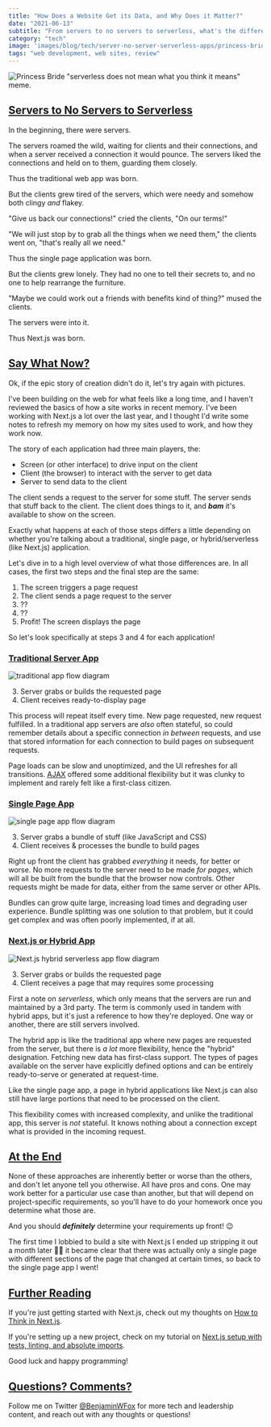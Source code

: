```yaml
---
title: "How Does a Website Get its Data, and Why Does it Matter?"
date: "2021-06-13"
subtitle: "From servers to no servers to serverless, what's the difference and how does it impact how the client gets data?"
category: "tech"
image: 'images/blog/tech/server-no-server-serverless-apps/princess-bride-serverless-meme.jpg'
tags: "web development, web sites, review"
---
```


![Princess Bride "serverless does not mean what you think it means" meme.](/public/images/blog/tech/server-no-server-serverless-apps/princess-bride-serverless-meme.jpg)

## [Servers to No Servers to Serverless](#servers-to-no-servers-to-serverless)

In the beginning, there were servers.

The servers roamed the wild, waiting for clients and their connections, and when a server received a connection it would pounce. The servers liked the connections and held on to them, guarding them closely.

Thus the traditional web app was born.

But the clients grew tired of the servers, which were needy and somehow both clingy *and* flakey.

"Give us back our connections!" cried the clients, "On our terms!"

"We will just stop by to grab all the things when we need them," the clients went on, "that's really all we need."

Thus the single page application was born.

But the clients grew lonely. They had no one to tell their secrets to, and no one to help rearrange the furniture.

"Maybe we could work out a friends with benefits kind of thing?" mused the clients.

The servers were into it.

Thus Next.js was born.

## [Say What Now?](#say-what-now)

Ok, if the epic story of creation didn't do it, let's try again with pictures.

I've been building on the web for what feels like a long time, and I haven't reviewed the basics of how a site works in recent memory. I've been working with Next.js a lot over the last year, and I thought I'd write some notes to refresh my memory on how my sites used to work, and how they work now.

The story of each application had three main players, the:
- Screen (or other interface) to drive input on the client
- Client (the browser) to interact with the server to get data
- Server to send data to the client

The client sends a request to the server for some stuff. The server sends that stuff back to the client. The client does things to it, and ***bam*** it's available to show on the screen.

Exactly what happens at each of those steps differs a little depending on whether you're talking about a traditional, single page, or hybrid/serverless (like Next.js) application.

Let's dive in to a high level overview of what those differences are. In all cases, the first two steps and the final step are the same:

1. The screen triggers a page request
2. The client sends a page request to the server
3. ??
4. ??
5. Profit! The screen displays the page

So let's look specifically at steps 3 and 4 for each application!

### [Traditional Server App](#traditional-server-app)

![traditional app flow diagram](/public/images/blog/tech/server-no-server-serverless-apps/traditional-app.jpg)

3. Server grabs or builds the requested page
4. Client receives ready-to-display page

This process will repeat itself every time. New page requested, new request fulfilled. In a traditional app servers are *also* often stateful, so could remember details about a specific connection *in between* requests, and use that stored information for each connection to build pages on subsequent requests.

Page loads can be slow and unoptimized, and the UI refreshes for all transitions. [AJAX](https://en.wikipedia.org/wiki/Ajax_(programming)) offered some additional flexibility but it was clunky to implement and rarely felt like a first-class citizen.

### [Single Page App](#single-page-app)

![single page app flow diagram](/public/images/blog/tech/server-no-server-serverless-apps/single-page-app.jpg)

3. Server grabs a bundle of stuff (like JavaScript and CSS)
4. Client receives & processes the bundle to build pages

Right up front the client has grabbed *everything* it needs, for better or worse. No more requests to the server need to be made *for pages*, which will all be built from the bundle that the browser now controls. Other requests might be made for data, either from the same server or other APIs.

Bundles can grow quite large, increasing load times and degrading user experience. Bundle splitting was one solution to that problem, but it could get complex and was often poorly implemented, if at all.

### [Next.js or Hybrid App](#nextjs-or-hybrid-app)

![Next.js hybrid serverless app flow diagram](/public/images/blog/tech/server-no-server-serverless-apps/hybrid-serverless-app.jpg)

3. Server grabs or builds the requested page
4. Client receives a page that may requires some processing

First a note on *serverless*, which only means that the servers are run and maintained by a 3rd party. The term is commonly used in tandem with hybrid apps, but it's just a reference to how they're deployed. One way or another, there are still servers involved.

The hybrid app is like the traditional app where new pages are requested from the server, but there is *a lot* more flexibility, hence the "hybrid" designation. Fetching new data has first-class support. The types of pages available on the server have explicitly defined options and can be entirely ready-to-serve or generated at request-time. 

Like the single page app, a page in hybrid applications like Next.js can also still have large portions that need to be processed on the client.

This flexibility comes with increased complexity, and unlike the traditional app, this server is *not* stateful. It knows nothing about a connection except what is provided in the incoming request.

## [At the End](#at-the-end)

None of these approaches are inherently better or worse than the others, and don't let anyone tell you otherwise. All have pros and cons. One may work better for a particular use case than another, but that will depend on project-specific requirements, so you'll have to do your homework once you determine what those are.

And you should ***definitely*** determine your requirements up front! 😉

The first time I lobbied to build a site with Next.js I ended up stripping it out a month later 🤦‍♂️ it became clear that there was actually only a single page with different sections of the page that changed at certain times, so back to the single page app I went!

## [Further Reading](#further-reading)

If you're just getting started with Next.js, check out my thoughts on [How to Think in Next.js]().

If you're setting up a new project, check on my tutorial on [Next.js setup with tests, linting, and absolute imports](https://benjaminwfox.com/blog/tech/nextjs-setup-config-testing-linting-absolute-imports).

Good luck and happy programming!

## [Questions? Comments?](#questions-comments)

Follow me on Twitter [@BenjaminWFox](https://twitter.com/BenjaminWFox) for more tech and leadership content, and reach out with any thoughts or questions!
